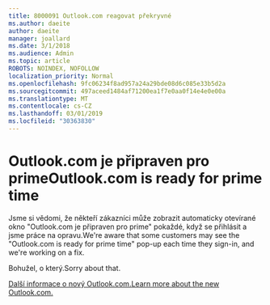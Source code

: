 ```yaml
---
title: 8000091 Outlook.com reagovat překryvné
ms.author: daeite
author: daeite
manager: joallard
ms.date: 3/1/2018
ms.audience: Admin
ms.topic: article
ROBOTS: NOINDEX, NOFOLLOW
localization_priority: Normal
ms.openlocfilehash: 9fc06234f8ad957a24a29bde08d6c085e33b5d2a
ms.sourcegitcommit: 497aceed1484af71200ea1f7e0aa0f14e4e0e00a
ms.translationtype: MT
ms.contentlocale: cs-CZ
ms.lasthandoff: 03/01/2019
ms.locfileid: "30363830"
---
```

# <a name="outlookcom-is-ready-for-prime-time"></a><span data-ttu-id="27c7a-102">Outlook.com je připraven pro prime</span><span class="sxs-lookup"><span data-stu-id="27c7a-102">Outlook.com is ready for prime time</span></span>

<span data-ttu-id="27c7a-103">Jsme si vědomi, že někteří zákazníci může zobrazit automaticky otevírané okno "Outlook.com je připraven pro prime" pokaždé, když se přihlásit a jsme práce na opravu.</span><span class="sxs-lookup"><span data-stu-id="27c7a-103">We're aware that some customers may see the "Outlook.com is ready for prime time" pop-up each time they sign-in, and we're working on a fix.</span></span>

<span data-ttu-id="27c7a-104">Bohužel, o který.</span><span class="sxs-lookup"><span data-stu-id="27c7a-104">Sorry about that.</span></span>

[<span data-ttu-id="27c7a-105">Další informace o nový Outlook.com.</span><span class="sxs-lookup"><span data-stu-id="27c7a-105">Learn more about the new Outlook.com.</span></span>](https://go.microsoft.com/fwlink/p/?linkid=2001300)